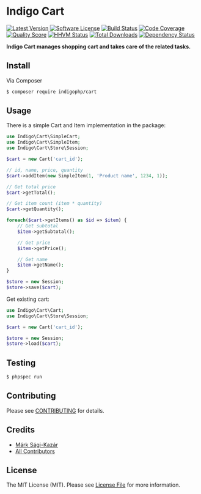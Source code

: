 # Indigo Cart

[![Latest Version](https://img.shields.io/github/release/indigophp/cart.svg?style=flat-square)](https://github.com/indigophp/cart/releases)
[![Software License](https://img.shields.io/badge/license-MIT-brightgreen.svg?style=flat-square)](LICENSE)
[![Build Status](https://img.shields.io/travis/indigophp/cart/develop.svg?style=flat-square)](https://travis-ci.org/indigophp/cart)
[![Code Coverage](https://img.shields.io/scrutinizer/coverage/g/indigophp/cart.svg?style=flat-square)](https://scrutinizer-ci.com/g/indigophp/cart)
[![Quality Score](https://img.shields.io/scrutinizer/g/indigophp/cart.svg?style=flat-square)](https://scrutinizer-ci.com/g/indigophp/cart)
[![HHVM Status](https://img.shields.io/hhvm/indigophp/cart.svg?style=flat-square)](http://hhvm.h4cc.de/package/indigophp/cart)
[![Total Downloads](https://img.shields.io/packagist/dt/indigophp/cart.svg?style=flat-square)](https://packagist.org/packages/indigophp/cart)
[![Dependency Status](https://www.versioneye.com/user/projects/53c95da0c2756785da000026/badge.svg?style=flat)](https://www.versioneye.com/user/projects/53c95da0c2756785da000026)

**Indigo Cart manages shopping cart and takes care of the related tasks.**


## Install

Via Composer

``` bash
$ composer require indigophp/cart
```


## Usage

There is a simple Cart and Item implementation in the package:

``` php
use Indigo\Cart\SimpleCart;
use Indigo\Cart\SimpleItem;
use Indigo\Cart\Store\Session;

$cart = new Cart('cart_id');

// id, name, price, quantity
$cart->addItem(new SimpleItem(1, 'Product name', 1234, 1));

// Get total price
$cart->getTotal();

// Get item count (item * quantity)
$cart->getQuantity();

foreach($cart->getItems() as $id => $item) {
    // Get subtotal
    $item->getSubtotal();

    // Get price
    $item->getPrice();

    // Get name
    $item->getName();
}

$store = new Session;
$store->save($cart);
```

Get existing cart:

``` php
use Indigo\Cart\Cart;
use Indigo\Cart\Store\Session;

$cart = new Cart('cart_id');

$store = new Session;
$store->load($cart);
```


## Testing

``` bash
$ phpspec run
```


## Contributing

Please see [CONTRIBUTING](CONTRIBUTING.md) for details.


## Credits

- [Márk Sági-Kazár](https://github.com/sagikazarmark)
- [All Contributors](https://github.com/indigophp/cart/contributors)


## License

The MIT License (MIT). Please see [License File](LICENSE) for more information.
